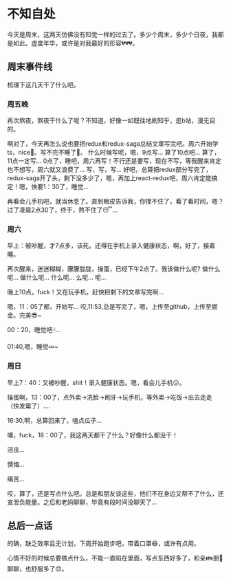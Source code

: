 # 不知自处
今天是周末，这两天仿佛没有知觉一样的过去了。多少个周末，多少个日夜，我都是如此。虚度年华，或许是对我最好的形容:broken_heart::broken_heart::broken_heart:。


## 周末事件线
梳理下这几天干了什么吧。

### 周五晚

再次熬夜，熬夜干什么了呢？不知道，好像一如既往地刷知乎，逛b站，漫无目的。  

啊对了，今天再怎么说也要把redux和redux-saga总结文章写完吧。周六开始学ts，nice:clap:。写不完不睡了:triumph:。
什么时候写呢，嗯，9点写...
算了10点吧...
算了，11点一定写...
0点了，睡吧，周六再写！不行还是要写，现在不写，等我醒来肯定也不想写，周六就又浪费了...
写，写，写...
好吧，总算把redux部分写完了，redux-saga开了头，剩下没多少了，嗯，再加上react-redux吧，周六肯定能搞定！嗯，快要1：30了，睡觉...

再看会儿手机吧，就当休息了。直到眼皮告诉我，你撑不住了，看了看时间，嗯？过了凌晨2点30了，终于，熬不住了:sleeping:...  

### 周六
早上：被吵醒，才7点多，该死。还得在手机上录入健康状态，啊，好了，接着睡。  

再次醒来，迷迷糊糊，朦朦胧胧，操蛋，已经下午2点了。我该做什么呢?
做什么呢...
做什么呢...
什么呢...
么呢...
呢...

晚上10点。fuck！又在玩手机，赶快把剩下的文章写完啊...

嗯，11：05了都，开始写... 
哎,11:53,总是写完了，嗯，上传至github，上传至掘金。完美:sunglasses:~

00：20，睡觉吧:mahjong:...

01:40,嗯，睡觉:zzz:~

### 周日
早上7：40：又被吵醒，shit！录入健康状态。嗯，看会儿手机:confused:。

操蛋啊，13：00了，点外卖->洗脸->刷牙->玩手机，等外卖->吃饭->出去走走（快发霉了）....

16:30,啊，总算回来了，嗑点瓜子...

噢，fuck，18：00了，我这两天都干了什么？好像什么都没干！

沮丧...

懊悔...

痛苦...

哎，算了，还是写点什么吧。总是和朋友谈这些，他们不在身边又帮不了什么，还宣泄负能量。之后和老妈聊聊，毕竟有段时间没聊天了...

## 总后一点话
的确，缺乏效率且无计划，下周开始跑步吧，带着口罩:mask:，或许有点用。

心情不好的时候总要做点什么，不能一直陷在里面，写点东西好多了，和亲:family:朋:couple:聊聊，也舒服多了:blush:。



